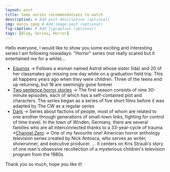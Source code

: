 ```yaml
---
layout: post
title: Some series recommendations to watch
description: # Add post description (optional)
img: monja.jpeg # Add image post (optional)
fig-caption: # Add figcaption (optional)
tags: [Blog, Series, Horror]
---
```


Hello everyone, I would like to show you some exciting and interesting series I am following nowadays: "Horror" series (not really scared but it entertained me for a while)...

* [Equinox](http://gestyy.com/etY4aO) -> Follows a woman named Astrid whose sister (Ida) and 20 of her classmates go missing one day while on a graduation field trip. This all happens years ago when they were children. Three of the teens end up returning, but 18 are seemingly gone forever
* [Two sentence horror stories](http://gestyy.com/etY4f7) -> The first season consists of nine 30-minute episodes, each of which has a self-contained plot and characters. The series began as a series of five short films before it was adapted by The CW as a regular series
* [Dark](http://gestyy.com/etY4nu) -> Series about factions of people, most of whom are related to one another through generations of small-town links, fighting for control of time travel. In the town of Winden, Germany, there are several families who are all interconnected thanks to a 33-year-cycle of trauma
*[Channel Zero](http://gestyy.com/etY4Jh) -> One of my favourite one! American horror anthology television series created by Nick Antosca, who serves as writer, showrunner, and executive producer. ... It centers on Kris Straub's story of one man's obsessive recollection of a mysterious children's television program from the 1980s

Thank you so much, hope you like it!
